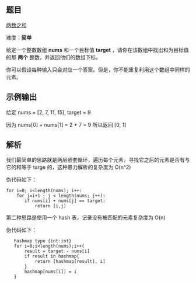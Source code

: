 ## 题目

[两数之和](https://leetcode-cn.com/problems/two-sum)

难度：**简单**

给定一个整数数组 **nums** 和一个目标值 **target** ，请你在该数组中找出和为目标值的那 **两个** 整数，并返回他们的数组下标。

你可以假设每种输入只会对应一个答案。但是，你不能重复利用这个数组中同样的元素。

## 示例输出

给定 nums = [2, 7, 11, 15], target = 9

因为 nums[0] + nums[1] = 2 + 7 = 9
所以返回 [0, 1]

## 解析

我们最简单的思路就是两层嵌套循环，遍历每个元素，寻找它之后的元素是否有与它的和等于 targe 的，这种暴力解析的复杂度为 O(n^2)

伪代码如下：

```
for i=0; i<length(nums); i++:
    for j=i+1 ; j < length(nums; j++):
       if nums[i] + nums[j] == target:
           return [i,j]
```

第二种思路是使用一个 hash 表，记录没有被匹配的元素复杂度为 O(n)

伪代码如下：

```
   hashmap type {int:int}
   for i=0;i<length(nums);i++{
       result = target - nums[i]
       if result in hashmap{
           return [hashmap[result], i]
       }
       hashmap[nums[i]] = i
   }
```
